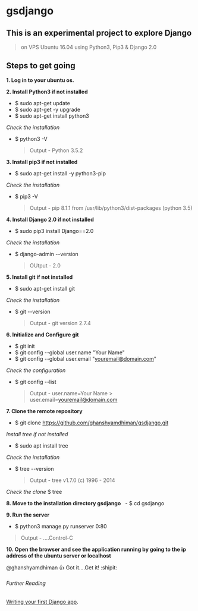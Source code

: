 # gsdjango

## This is an experimental project to explore Django
> on VPS Ubuntu 16.04 using Python3, Pip3 & Django 2.0

## Steps to get going

**1. Log in to your ubuntu os.**

**2. Install Python3 if not installed**
   * $ sudo apt-get update
   * $ sudo apt-get -y upgrade
   * $ sudo apt-get install python3
  
  *Check the installation*
  
  * $ python3 -V
      > Output  -  Python 3.5.2
     
**3. Install pip3 if not installed** 
  * $ sudo apt-get install -y python3-pip
  
  *Check the installation*
  
  * $ pip3 -V
    > Output  -  pip 8.1.1 from /usr/lib/python3/dist-packages (python 3.5)

**4. Install Django 2.0 if not installed**
   * $ sudo pip3 install Django==2.0
   
   *Check the installation*
   
   * $ django-admin --version
     > OUtput  - 2.0

**5. Install git if not installed**
   * $ sudo apt-get install git
   
   *Check the installation*
   
   * $ git --version
     > Output  - git version 2.7.4

**6. Initialize and Configure git**
   * $ git init
   * $ git config --global user.name "Your Name"
   * $ git config --global user.email "youremail@domain.com"
   
   *Check the configuration*
   
   * $ git config --list
     > Output  - user.name=Your Name
               > user.email=youremail@domain.com

**7. Clone the remote repository**
   * $ git clone https://github.com/ghanshyamdhiman/gsdjango.git
   
   *Install tree if not installed*
   * $ sudo apt install tree
  
  *Check the installation*
  
   * $ tree --version
     > Output - tree v1.7.0 (c) 1996 - 2014
   
   *Check the clone*
    $ tree

**8. Move to the installation directory gsdjango**
   - $ cd gsdjango
   
**9. Run the server**
   * $ python3 manage.py runserver 0:80
   > Output  - ....Control-C

**10. Open the browser and see the application running by going to the ip address of the ubuntu server or localhost**


@ghanshyamdhiman :+1: Got it....Get it! :shipit:
   
  ###### Further Reading
[Writing your first Django app](https://docs.djangoproject.com/en/2.0/intro/tutorial01/).
     


